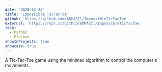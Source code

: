 ```yaml
---
date: '2020-03-25'
title: 'Impossible TicTacToe'
github: 'https://github.com/ADMARIl/ImpossibleTicTacToe'
external: 'https://repl.it/github/ADMARIl/ImpossibleTicTacToe'
tech:
  - Python
  - Minimax
showInProjects: true
showcase: true
---
```


A Tic-Tac-Toe game using the minimax algorithm to control the computer's movements.
